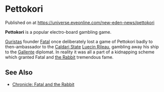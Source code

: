 # Pettokori
Published on  at https://universe.eveonline.com/new-eden-news/pettokori

**Pettokori** is a popular electro-board gambling game.

[Guristas](55L861YhB1ZfaAST6ZbhdO) founder [Fatal](2cUo2UbsCruVr7VsIHmw1N) once deliberately lost a game of
Pettokori badly to then-ambassador to the [Caldari State](7unGNsrMFwIWXMMbrM2jfy) [Luecin Rileau](2d24moamL2NaimjLpHTENT), gambling away his ship to the
[Gallente](4bufc5OaK80rlo20Pez6gK) diplomat. In reality it was all a part
of a kidnapping scheme which granted Fatal and [the Rabbit](3Mb6UfjhKf0MdSbbR4a2EU) tremendous fame.

See Also
--------
-   [Chronicle: Fatal and the Rabbit](5lYMEA4FQB3Q1x5hQk1Xrr)
